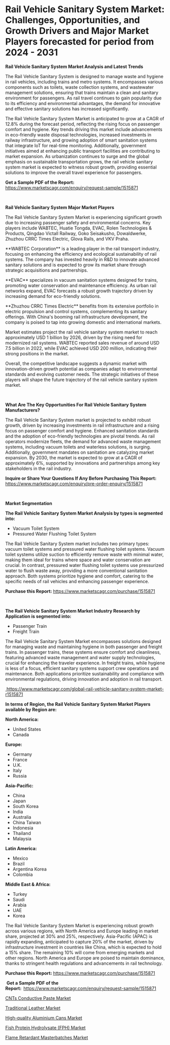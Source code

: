 <p><h1>Rail Vehicle Sanitary System Market: Challenges, Opportunities, and Growth Drivers and Major Market Players forecasted for period from 2024 - 2031</h1></p><p><strong>Rail Vehicle Sanitary System Market Analysis and Latest Trends</strong></p>
<p><p>The Rail Vehicle Sanitary System is designed to manage waste and hygiene in rail vehicles, including trains and metro systems. It encompasses various components such as toilets, waste collection systems, and wastewater management solutions, ensuring that trains maintain a clean and sanitary environment for passengers. As rail travel continues to gain popularity due to its efficiency and environmental advantages, the demand for innovative and effective sanitary solutions has increased significantly.</p><p>The Rail Vehicle Sanitary System Market is anticipated to grow at a CAGR of 12.8% during the forecast period, reflecting the rising focus on passenger comfort and hygiene. Key trends driving this market include advancements in eco-friendly waste disposal technologies, increased investments in railway infrastructure, and growing adoption of smart sanitation systems that integrate IoT for real-time monitoring. Additionally, government initiatives aimed at enhancing public transport facilities are contributing to market expansion. As urbanization continues to surge and the global emphasis on sustainable transportation grows, the rail vehicle sanitary system market is expected to witness robust growth, providing essential solutions to improve the overall travel experience for passengers.</p></p>
<p><strong>Get a Sample PDF of the Report:&nbsp;</strong> <a href="https://www.marketscagr.com/enquiry/request-sample/1515871?utm_campaign=1615&utm_medium=2&utm_source=Github&utm_content=ia&utm_term=27102024&utm_id=rail-vehicle-sanitary-system">https://www.marketscagr.com/enquiry/request-sample/1515871</a></p>
<p>&nbsp;</p>
<p><strong>Rail Vehicle Sanitary System Major Market Players</strong></p>
<p><p>The Rail Vehicle Sanitary System Market is experiencing significant growth due to increasing passenger safety and environmental concerns. Key players include WABTEC, Huatie Tongda, EVAC, Rolen Technologies & Products, Qingdao Victall Railway, Goko Seisakusho, Dowaldwerke, Zhuzhou CRRC Times Electric, Glova Rails, and VKV Praha.</p><p>**WABTEC Corporation** is a leading player in the rail transport industry, focusing on enhancing the efficiency and ecological sustainability of rail systems. The company has invested heavily in R&D to innovate advanced sanitary solutions and is expected to grow its market share through strategic acquisitions and partnerships.</p><p>**EVAC** specializes in vacuum sanitation systems designed for trains, promoting water conservation and maintenance efficiency. As urban rail networks expand, EVAC forecasts a robust growth trajectory driven by increasing demand for eco-friendly solutions.</p><p>**Zhuzhou CRRC Times Electric** benefits from its extensive portfolio in electric propulsion and control systems, complementing its sanitary offerings. With China's booming rail infrastructure development, the company is poised to tap into growing domestic and international markets.</p><p>Market estimates project the rail vehicle sanitary system market to reach approximately USD 1 billion by 2026, driven by the rising need for modernized rail systems. WABTEC reported sales revenue of around USD 7.5 billion in 2022, while EVAC achieved USD 200 million, indicating their strong positions in the market.</p><p>Overall, the competitive landscape suggests a dynamic market with innovation-driven growth potential as companies adapt to environmental standards and evolving customer needs. The strategic initiatives of these players will shape the future trajectory of the rail vehicle sanitary system market.</p></p>
<p>&nbsp;</p>
<p><strong>What Are The Key Opportunities For Rail Vehicle Sanitary System Manufacturers?</strong></p>
<p><p>The Rail Vehicle Sanitary System market is projected to exhibit robust growth, driven by increasing investments in rail infrastructure and a rising focus on passenger comfort and hygiene. Enhanced sanitation standards and the adoption of eco-friendly technologies are pivotal trends. As rail operators modernize fleets, the demand for advanced waste management systems, including vacuum toilets and waterless solutions, is surging. Additionally, government mandates on sanitation are catalyzing market expansion. By 2030, the market is expected to grow at a CAGR of approximately 6%, supported by innovations and partnerships among key stakeholders in the rail industry.</p></p>
<p><strong>Inquire or Share Your Questions If Any Before Purchasing This Report:</strong> <a href="https://www.marketscagr.com/enquiry/pre-order-enquiry/1515871?utm_campaign=1615&utm_medium=2&utm_source=Github&utm_content=ia&utm_term=27102024&utm_id=rail-vehicle-sanitary-system">https://www.marketscagr.com/enquiry/pre-order-enquiry/1515871</a></p>
<p>&nbsp;</p>
<p><strong>Market Segmentation</strong></p>
<p><strong>The Rail Vehicle Sanitary System Market Analysis by types is segmented into:</strong></p>
<p><ul><li>Vacuum Toilet System</li><li>Pressured Water Flushing Toilet System</li></ul></p>
<p><p>The Rail Vehicle Sanitary System market includes two primary types: vacuum toilet systems and pressured water flushing toilet systems. Vacuum toilet systems utilize suction to efficiently remove waste with minimal water, making them ideal for trains where space and water conservation are crucial. In contrast, pressured water flushing toilet systems use pressurized water to flush waste away, providing a more conventional sanitation approach. Both systems prioritize hygiene and comfort, catering to the specific needs of rail vehicles and enhancing passenger experience.</p></p>
<p><strong>Purchase this Report:&nbsp;</strong><a href="https://www.marketscagr.com/purchase/1515871?utm_campaign=1615&utm_medium=2&utm_source=Github&utm_content=ia&utm_term=27102024&utm_id=rail-vehicle-sanitary-system">https://www.marketscagr.com/purchase/1515871</a></p>
<p>&nbsp;</p>
<p><strong>The Rail Vehicle Sanitary System Market Industry Research by Application is segmented into:</strong></p>
<p><ul><li>Passenger Train</li><li>Freight Train</li></ul></p>
<p><p>The Rail Vehicle Sanitary System Market encompasses solutions designed for managing waste and maintaining hygiene in both passenger and freight trains. In passenger trains, these systems ensure comfort and cleanliness, featuring advanced waste management and water supply technologies, crucial for enhancing the traveler experience. In freight trains, while hygiene is less of a focus, efficient sanitary systems support crew operations and maintenance. Both applications prioritize sustainability and compliance with environmental regulations, driving innovation and adoption in rail transport.</p></p>
<p><a href="https://www.marketscagr.com/global-rail-vehicle-sanitary-system-market-r1515871?utm_campaign=1615&utm_medium=2&utm_source=Github&utm_content=ia&utm_term=27102024&utm_id=rail-vehicle-sanitary-system">&nbsp;https://www.marketscagr.com/global-rail-vehicle-sanitary-system-market-r1515871</a></p>
<p><strong>In terms of Region, the Rail Vehicle Sanitary System Market Players available by Region are:</strong></p>
<p>
    <p> <strong> North America: </strong>
        <ul>
            <li>United States</li>
            <li>Canada</li>
        </ul>
        </p> 
    <p> <strong> Europe: </strong>
        <ul>
            <li>Germany</li>
            <li>France</li>
            <li>U.K.</li>
            <li>Italy</li>
            <li>Russia</li>
        </ul>
        </p> 
    <p> <strong> Asia-Pacific: </strong>
        <ul>
            <li>China</li>
            <li>Japan</li>
            <li>South Korea</li>
            <li>India</li>
            <li>Australia</li>
            <li>China Taiwan</li>
            <li>Indonesia</li>
            <li>Thailand</li>
            <li>Malaysia</li>
        </ul>
        </p> 
    <p> <strong> Latin America: </strong>
        <ul>
            <li>Mexico</li>
            <li>Brazil</li>
            <li>Argentina Korea</li>
            <li>Colombia</li>
        </ul>
        </p> 
    <p> <strong> Middle East & Africa: </strong>
        <ul>
            <li>Turkey</li>
            <li>Saudi</li>
            <li>Arabia</li>
            <li>UAE</li>
            <li>Korea</li>
        </ul>
    </p>
    </p>
<p><p>The Rail Vehicle Sanitary System Market is experiencing robust growth across various regions, with North America and Europe leading in market share, projected at 30% and 25%, respectively. Asia-Pacific (APAC) is rapidly expanding, anticipated to capture 20% of the market, driven by infrastructure investment in countries like China, which is expected to hold a 15% share. The remaining 10% will come from emerging markets and other regions. North America and Europe are poised to maintain dominance, thanks to stringent health regulations and advancements in rail technology.</p></p>
<p><strong>Purchase this Report: </strong><a href="https://www.marketscagr.com/purchase/1515871?utm_campaign=1615&utm_medium=2&utm_source=Github&utm_content=ia&utm_term=27102024&utm_id=rail-vehicle-sanitary-system">https://www.marketscagr.com/purchase/1515871</a></p>
<p>&nbsp;<strong>Get a Sample PDF of the Report:&nbsp;&nbsp;</strong><a href="https://www.marketscagr.com/enquiry/request-sample/1515871?utm_campaign=1615&utm_medium=2&utm_source=Github&utm_content=ia&utm_term=27102024&utm_id=rail-vehicle-sanitary-system">https://www.marketscagr.com/enquiry/request-sample/1515871</a></p>
<p><strong></strong></p>
<p><p><a href="https://www.linkedin.com/pulse/global-cnts-conductive-paste-market-analysis-trends-forecasts-zrmsc?utm_campaign=1615&utm_medium=2&utm_source=Github&utm_content=ia&utm_term=27102024&utm_id=rail-vehicle-sanitary-system">CNTs Conductive Paste Market</a></p><p><a href="https://www.linkedin.com/pulse/market-forecasting-change-global-traditional-leather-92dve?utm_campaign=1615&utm_medium=2&utm_source=Github&utm_content=ia&utm_term=27102024&utm_id=rail-vehicle-sanitary-system">Traditional Leather Market</a></p><p><a href="https://www.linkedin.com/pulse/high-quality-aluminium-cans-market-size-growth-industry-ts6ye?utm_campaign=1615&utm_medium=2&utm_source=Github&utm_content=ia&utm_term=27102024&utm_id=rail-vehicle-sanitary-system">High-quality Aluminium Cans Market</a></p><p><a href="https://www.linkedin.com/pulse/exploring-fish-protein-hydrolysate-fph-market-dynamics-global-otwle?utm_campaign=1615&utm_medium=2&utm_source=Github&utm_content=ia&utm_term=27102024&utm_id=rail-vehicle-sanitary-system">Fish Protein Hydrolysate (FPH) Market</a></p><p><a href="https://www.linkedin.com/pulse/future-innovation-global-flame-retardant-masterbatches-market-jiqae?utm_campaign=1615&utm_medium=2&utm_source=Github&utm_content=ia&utm_term=27102024&utm_id=rail-vehicle-sanitary-system">Flame Retardant Masterbatches Market</a></p></p>
